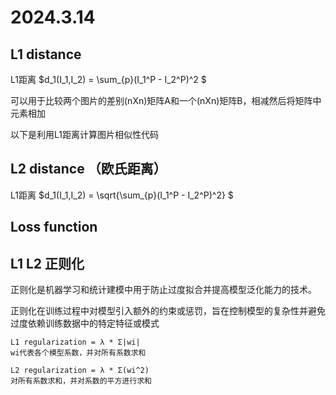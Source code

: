# 2024.3.14
## L1 distance
L1距离 $d_1(I_1,I_2) = \sum_{p}(I_1^P -  I_2^P)^2 $

可以用于比较两个图片的差别(nXn)矩阵A和一个(nXn)矩阵B，相减然后将矩阵中元素相加

以下是利用L1距离计算图片相似性代码

## L2 distance （欧氏距离）
L1距离 $d_1(I_1,I_2) = \sqrt{\sum_{p}(I_1^P -  I_2^P)^2} $

## Loss function 
 
## L1 L2 正则化
正则化是机器学习和统计建模中用于防止过度拟合并提高模型泛化能力的技术。

正则化在训练过程中对模型引入额外的约束或惩罚，旨在控制模型的复杂性并避免过度依赖训练数据中的特定特征或模式
```
L1 regularization = λ * Σ|wi|
wi代表各个模型系数，并对所有系数求和
```
```
L2 regularization = λ * Σ(wi^2)
对所有系数求和，并对系数的平方进行求和
```